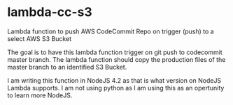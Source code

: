 # lambda-cc-s3
Lambda function to push AWS CodeCommit Repo on trigger (push) to a select AWS S3 Bucket

The goal is to have this lambda function trigger on git push to codecommit master branch. The lambda function should copy the production files of the master branch to an identified S3 Bucket.

I am writing this function in NodeJS 4.2 as that is what version on NodeJS Lambda supports. I am not using python as I am using this as an opertunity to learn more NodeJS.
